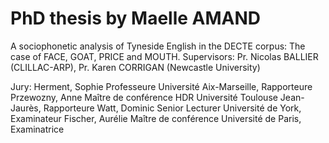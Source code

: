 # PhD thesis by Maelle AMAND
A sociophonetic analysis of Tyneside English in the DECTE corpus: The case of FACE, GOAT, PRICE and MOUTH.
Supervisors: Pr. Nicolas BALLIER (CLILLAC-ARP), Pr. Karen CORRIGAN (Newcastle University)

Jury: 
Herment, Sophie Professeure Université Aix-Marseille, Rapporteure
Przewozny, Anne Maître de conférence HDR Université Toulouse Jean-Jaurès, Rapporteure
Watt, Dominic Senior Lecturer Université de York, Examinateur
Fischer, Aurélie Maître de conférence Université de Paris, Examinatrice

